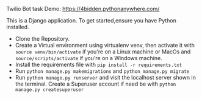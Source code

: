 Twilio Bot task
Demo: https://4bidden.pythonanywhere.com/

This is a Django application. To get started,ensure you have Python installed. 
- Clone the Repository. 
- Create a Virtual environment using virtualenv venv, then activate it with `source venv/bin/activate` if you're on a Linux machine or MacOs and `source/scripts/activate` if you're on a Windows machine. 
- Install the requirements file with `pip install -r requirements.txt`
- Run `python manage.py makemigrations` and  `python manage.py migrate`
- Run `python manage.py runserver` and visit the localhost server shown in the terminal. 
Create a Superuser account if need be with `python manage.py createsuperuser`
